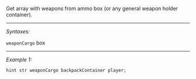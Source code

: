 Get array with weapons from ammo box (or any general weapon holder container).


---
*Syntaxes:*

`weaponCargo` box

---
*Example 1:*

```sqf
hint str weaponCargo backpackContainer player;
```